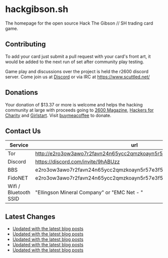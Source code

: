 # hackgibson.sh
The homepage for the open source Hack The Gibson // SH trading card game.


## Contributing

To add your card just submit a pull request with your card's front art, it would be added to the next run of set after community play testing.

Game play and discussions over the project is held the r2600 discord server. Come join us at [Discord](https://discord.com/invite/9hABUzz) or via IRC at https://www.scuttled.net/


## Donations

Your donation of $13.37 or more is welcome and helps the hacking community at large with proceeds going to [2600 Magazine](https://2600.com/), [Hackers for Charity](https://hackersforcharity.org) and [Girlstart](https://girlstart.org).  Visit [buymeacoffee](https://www.buymeacoffee.com/hackgibson.sh) to donate.


## Contact Us

Service | url
-|-
Tor | http://e2ro3ow3awo7r2favn24n65ycc2qmzkoayn5r57e3f56nvjwdcgg32ad.onion
Discord | https://discord.com/invite/9hABUzz
BBS | e2ro3ow3awo7r2favn24n65ycc2qmzkoayn5r57e3f56nvjwdcgg32ad.onion:23
FidoNET | e2ro3ow3awo7r2favn24n65ycc2qmzkoayn5r57e3f56nvjwdcgg32ad.onion:24554
Wifi / Bluetooth SSID | "Ellingson Mineral Company" or "EMC Net - <fidonet address>"

## Latest Changes
<!-- BLOG-POST-LIST:START -->
- [Updated with the latest blog posts](https://github.com/DFW2600/hackgibson.sh/commit/df6f53a51c98a98c5dd15be70b96c3c0a248949e)
- [Updated with the latest blog posts](https://github.com/DFW2600/hackgibson.sh/commit/83cd1332d5f4dfc67896997fb88911ea289b90e6)
- [Updated with the latest blog posts](https://github.com/DFW2600/hackgibson.sh/commit/b16ba6dc432f67351e578adb5347aca2593c91c8)
- [Updated with the latest blog posts](https://github.com/DFW2600/hackgibson.sh/commit/54a0fee36eb60a51d4b1fa659eb3eeb05d69ce6c)
- [Updated with the latest blog posts](https://github.com/DFW2600/hackgibson.sh/commit/9eafe09ba70e179fbc65f3631f5c52e417ba202a)
<!-- BLOG-POST-LIST:END -->
